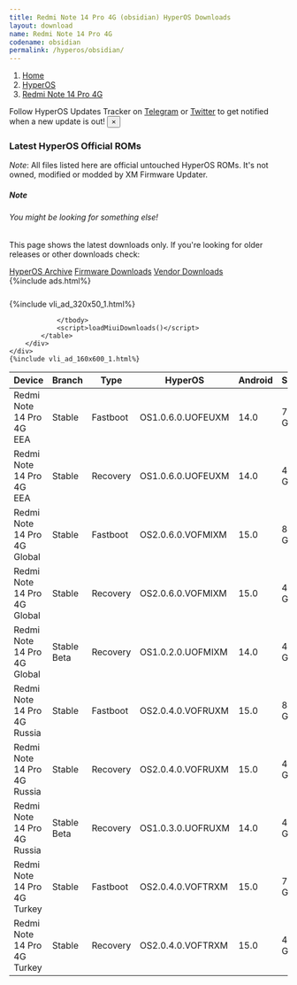 ```yaml
---
title: Redmi Note 14 Pro 4G (obsidian) HyperOS Downloads
layout: download
name: Redmi Note 14 Pro 4G
codename: obsidian
permalink: /hyperos/obsidian/
---
```

<nav aria-label="breadcrumb">
    <ol class="breadcrumb">
        <li class="breadcrumb-item"><a href="/">Home</a></li>
        <li class="breadcrumb-item"><a href="/hyperos/">HyperOS</a></li>
        <li class="breadcrumb-item active" aria-current="page"><a href="/hyperos/obsidian/">Redmi Note 14 Pro 4G</a></li>
    </ol>
</nav>
<div class="alert alert-primary alert-dismissible fade show" role="alert">
    Follow HyperOS Updates Tracker on <a href="https://t.me/MIUIUpdatesTracker" class="alert-link">Telegram</a>
     or <a href="https://twitter.com/MiFwUpdater" class="alert-link">Twitter</a> to get notified when a new update is out!
    <button type="button" class="close" data-dismiss="alert" aria-label="Close">
        <span aria-hidden="true">&times;</span>
    </button>
</div>

### Latest HyperOS Official ROMs
*Note*: All files listed here are official untouched HyperOS ROMs. It's not owned, modified or modded by XM Firmware Updater.
<div class="card">
  <div class="card-body">
    <h5 class="card-title">Note</h5>
    <h6 class="card-subtitle mb-2 text-muted">You might be looking for something else!</h6>
    <p class="card-text">This page shows the latest downloads only.
     If you're looking for older releases or other downloads check:</p>
    <a href="/archive/hyperos/obsidian/" class="card-link">HyperOS Archive</a>
    <a href="/firmware/obsidian/" class="card-link">Firmware Downloads</a>
    <a href="/vendor/obsidian/" class="card-link">Vendor Downloads</a>
  </div>
</div>
{%include ads.html%}
<div class="row justify-content-center">
    <div class="col-10">
        <div class="table-responsive-md" style="margin-top: 25px;">
            {%include vli_ad_320x50_1.html%}
            <table id="miui" class="display dt-responsive nowrap compact table table-striped table-hover table-sm">
                <thead class="thead-dark">
                    <tr>
                        <th data-ref="device">Device</th>
                        <th data-ref="branch">Branch</th>
                        <th data-ref="type">Type</th>
                        <th data-ref="miui">HyperOS</th>
                        <th data-ref="android">Android</th>
                        <th data-ref="size">Size</th>
                        <th data-ref="size">Date</th>
                        <th data-ref="link">Link</th>
                    </tr>
                </thead>
                <tbody>
                <tr><td>Redmi Note 14 Pro 4G EEA</td><td>Stable</td><td>Fastboot</td><td>OS1.0.6.0.UOFEUXM</td><td>14.0</td><td>7.3 GB</td><td>2025-04-13</td><td><a href="/hyperos/obsidian/stable/OS1.0.6.0.UOFEUXM/">Download</a></td></tr>
<tr><td>Redmi Note 14 Pro 4G EEA</td><td>Stable</td><td>Recovery</td><td>OS1.0.6.0.UOFEUXM</td><td>14.0</td><td>4.6 GB</td><td>2025-04-17</td><td><a href="/hyperos/obsidian/stable/OS1.0.6.0.UOFEUXM/">Download</a></td></tr>
<tr><td>Redmi Note 14 Pro 4G Global</td><td>Stable</td><td>Fastboot</td><td>OS2.0.6.0.VOFMIXM</td><td>15.0</td><td>8.1 GB</td><td>2025-05-24</td><td><a href="/hyperos/obsidian/stable/OS2.0.6.0.VOFMIXM/">Download</a></td></tr>
<tr><td>Redmi Note 14 Pro 4G Global</td><td>Stable</td><td>Recovery</td><td>OS2.0.6.0.VOFMIXM</td><td>15.0</td><td>4.9 GB</td><td>2025-06-13</td><td><a href="/hyperos/obsidian/stable/OS2.0.6.0.VOFMIXM/">Download</a></td></tr>
<tr><td>Redmi Note 14 Pro 4G Global</td><td>Stable Beta</td><td>Recovery</td><td>OS1.0.2.0.UOFMIXM</td><td>14.0</td><td>4.6 GB</td><td>2025-01-13</td><td><a href="/hyperos/obsidian/stable beta/OS1.0.2.0.UOFMIXM/">Download</a></td></tr>
<tr><td>Redmi Note 14 Pro 4G Russia</td><td>Stable</td><td>Fastboot</td><td>OS2.0.4.0.VOFRUXM</td><td>15.0</td><td>8.1 GB</td><td>2025-05-24</td><td><a href="/hyperos/obsidian/stable/OS2.0.4.0.VOFRUXM/">Download</a></td></tr>
<tr><td>Redmi Note 14 Pro 4G Russia</td><td>Stable</td><td>Recovery</td><td>OS2.0.4.0.VOFRUXM</td><td>15.0</td><td>4.7 GB</td><td>2025-06-13</td><td><a href="/hyperos/obsidian/stable/OS2.0.4.0.VOFRUXM/">Download</a></td></tr>
<tr><td>Redmi Note 14 Pro 4G Russia</td><td>Stable Beta</td><td>Recovery</td><td>OS1.0.3.0.UOFRUXM</td><td>14.0</td><td>4.5 GB</td><td>2025-01-13</td><td><a href="/hyperos/obsidian/stable beta/OS1.0.3.0.UOFRUXM/">Download</a></td></tr>
<tr><td>Redmi Note 14 Pro 4G Turkey</td><td>Stable</td><td>Fastboot</td><td>OS2.0.4.0.VOFTRXM</td><td>15.0</td><td>7.2 GB</td><td>2025-05-24</td><td><a href="/hyperos/obsidian/stable/OS2.0.4.0.VOFTRXM/">Download</a></td></tr>
<tr><td>Redmi Note 14 Pro 4G Turkey</td><td>Stable</td><td>Recovery</td><td>OS2.0.4.0.VOFTRXM</td><td>15.0</td><td>4.8 GB</td><td>2025-06-13</td><td><a href="/hyperos/obsidian/stable/OS2.0.4.0.VOFTRXM/">Download</a></td></tr>

                </tbody>
                <script>loadMiuiDownloads()</script>
            </table>
        </div>
    </div>
    {%include vli_ad_160x600_1.html%}
</div>
